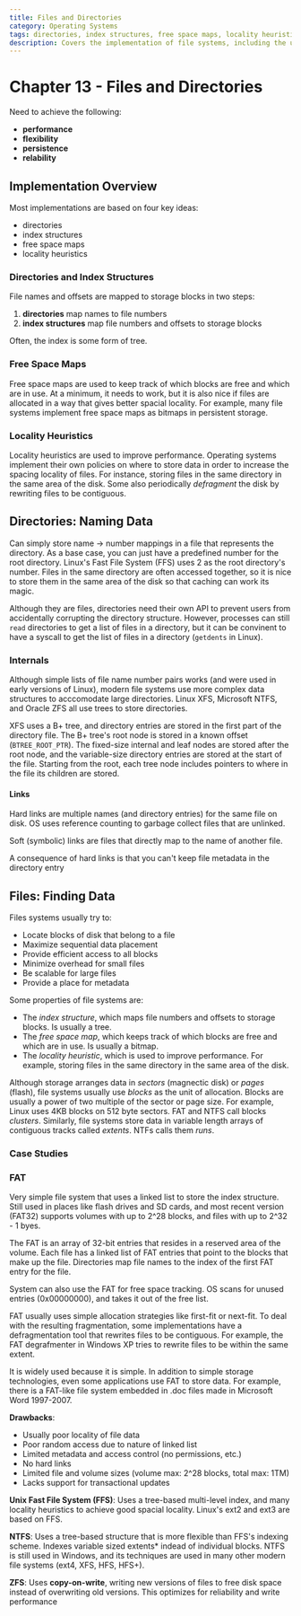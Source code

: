 ```yaml
---
title: Files and Directories
category: Operating Systems
tags: directories, index structures, free space maps, locality heuristics, file systems, persistence, performance
description: Covers the implementation of file systems, including the use of directories and index structures for organizing and accessing data. Discusses free space management techniques and locality heuristics to optimize file system performance. Examines the internals of directories, such as link structures, and the mechanisms for finding data in files, including case studies and the FAT file system.
---
```


# Chapter 13 - Files and Directories

Need to achieve the following:

- **performance**
- **flexibility**
- **persistence**
- **relability**

## Implementation Overview

Most implementations are based on four key ideas:

- directories
- index structures
- free space maps
- locality heuristics

### Directories and Index Structures

File names and offsets are mapped to storage blocks in two steps:

1. **directories** map names to file numbers
2. **index structures** map file numbers and offsets to storage blocks

Often, the index is some form of tree.

### Free Space Maps

Free space maps are used to keep track of which blocks are free and which are in use. At a minimum, it needs to work, but it is also nice if files are allocated in a way that gives better spacial locality. For example, many file systems implement free space maps as bitmaps in persistent storage.

### Locality Heuristics

Locality heuristics are used to improve performance. Operating systems implement their own policies on where to store data in order to increase the spacing locality of files. For instance, storing files in the same directory in the same area of the disk. Some also periodically _defragment_ the disk by rewriting files to be contiguous.

## Directories: Naming Data

Can simply store name -> number mappings in a file that represents the directory. As a base case, you can just have a predefined number for the root directory. Linux's Fast File System (FFS) uses 2 as the root directory's number. Files in the same directory are often accessed together, so it is nice to store them in the same area of the disk so that caching can work its magic.

Although they are files, directories need their own API to prevent users from accidentally corrupting the directory structure. However, processes can still `read` directories to get a list of files in a directory, but it can be convinent to have a syscall to get the list of files in a directory (`getdents` in Linux).

### Internals

Although simple lists of file name number pairs works (and were used in early versions of Linux), modern file systems use more complex data structures to acccomodate large directories. Linux XFS, Microsoft NTFS, and Oracle ZFS all use trees to store directories.

XFS uses a B+ tree, and directory entries are stored in the first part of the directory file. The B+ tree's root node is stored in a known offset (`BTREE_ROOT_PTR`). The fixed-size internal and leaf nodes are stored after the root node, and the variable-size directory entries are stored at the start of the file. Starting from the root, each tree node includes pointers to where in the file its children are stored.

#### Links

Hard links are multiple names (and directory entries) for the same file on disk. OS uses reference counting to garbage collect files that are unlinked.

Soft (symbolic) links are files that directly map to the name of another file.

A consequence of hard links is that you can't keep file metadata in the directory entry

## Files: Finding Data

Files systems usually try to:

- Locate blocks of disk that belong to a file
- Maximize sequential data placement
- Provide efficient access to all blocks
- Minimize overhead for small files
- Be scalable for large files
- Provide a place for metadata

Some properties of file systems are:

- The *index structure*, which maps file numbers and offsets to storage blocks. Is usually a tree.
- The *free space map*, which keeps track of which blocks are free and which are in use. Is usually a bitmap.
- The *locality heuristic*, which is used to improve performance. For example, storing files in the same directory in the same area of the disk.

Although storage arranges data in *sectors* (magnectic disk) or *pages* (flash), file systems usually use *blocks* as the unit of allocation. Blocks are usually a power of two multiple of the sector or page size. For example, Linux uses 4KB blocks on 512 byte sectors. FAT and NTFS call blocks *clusters*. Similarly, file systems store data in variable length arrays of contiguous tracks called *extents*. NTFs calls them *runs*.


### Case Studies

### FAT

Very simple file system that uses a linked list to store the index structure. Still used in places like flash drives and SD cards, and most recent version (FAT32) supports volumes with up to 2^28 blocks, and files with up to 2^32 - 1 byes.

The FAT is an array of 32-bit entries that resides in a reserved area of the volume. Each file has a linked list of FAT entries that point to the blocks that make up the file. Directories map file names to the index of the first FAT entry for the file.

System can also use the FAT for free space tracking. OS scans for unused entries (0x00000000), and takes it out of the free list.

FAT usually uses simple allocation strategies like first-fit or next-fit. To deal with the resulting fragmentation, some implementations have a defragmentation tool that rewrites files to be contiguous. For example, the FAT degrafmenter in Windows XP tries to rewrite files to be within the same extent.

It is widely used because it is simple. In addition to simple storage technologies, even some applications use FAT to store data. For example, there is a FAT-like file system embedded in .doc files made in Microsoft Word 1997-2007.

**Drawbacks**:

- Usually poor locality of file data
- Poor random access due to nature of linked list
- Limited metadata and access control (no permissions, etc.)
- No hard links
- Limited file and volume sizes (volume max: 2^28 blocks, total max: 1TM)
- Lacks support for transactional updates

**Unix Fast File System (FFS)**: Uses a tree-based multi-level index, and many locality heuristics to achieve good spacial locality. Linux's ext2 and ext3 are based on FFS.

**NTFS**: Uses a tree-based structure that is more flexible than FFS's indexing scheme. Indexes variable sized extents* indead of individual blocks. NTFS is still used in Windows, and its techniques are used in many other modern file systems (ext4, XFS, HFS, HFS+).

**ZFS**: Uses **copy-on-write**, writing new versions of files to free disk space instead of overwriting old versions. This optimizes for reliability and write performance

